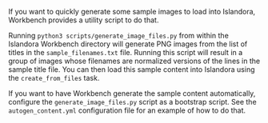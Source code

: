 If you want to quickly generate some sample images to load into Islandora, Workbench provides a utility script to do that.

Running `python3 scripts/generate_image_files.py` from within the Islandora Workbench directory will generate PNG images from the list of titles in the `sample_filenames.txt` file. Running this script will result in a group of images whose filenames are normalized versions of the lines in the sample title file. You can then load this sample content into Islandora using the `create_from_files` task.

If you want to have Workbench generate the sample content automatically, configure the `generate_image_files.py` script as a bootstrap script. See the `autogen_content.yml` configuration file for an example of how to do that.
